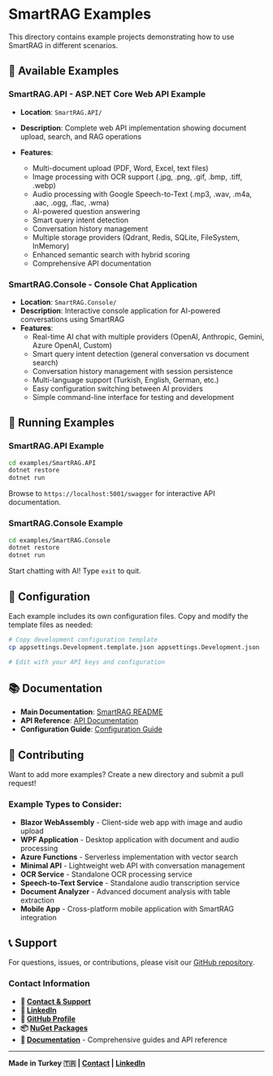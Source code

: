 # SmartRAG Examples

This directory contains example projects demonstrating how to use SmartRAG in different scenarios.

## 📁 Available Examples

### **SmartRAG.API** - ASP.NET Core Web API Example
- **Location**: `SmartRAG.API/`
- **Description**: Complete web API implementation showing document upload, search, and RAG operations

- **Features**: 
  - Multi-document upload (PDF, Word, Excel, text files)
  - Image processing with OCR support (.jpg, .png, .gif, .bmp, .tiff, .webp)
  - Audio processing with Google Speech-to-Text (.mp3, .wav, .m4a, .aac, .ogg, .flac, .wma)
  - AI-powered question answering
  - Smart query intent detection
  - Conversation history management
  - Multiple storage providers (Qdrant, Redis, SQLite, FileSystem, InMemory)
  - Enhanced semantic search with hybrid scoring
  - Comprehensive API documentation

### **SmartRAG.Console** - Console Chat Application
- **Location**: `SmartRAG.Console/`
- **Description**: Interactive console application for AI-powered conversations using SmartRAG
- **Features**:
  - Real-time AI chat with multiple providers (OpenAI, Anthropic, Gemini, Azure OpenAI, Custom)
  - Smart query intent detection (general conversation vs document search)
  - Conversation history management with session persistence
  - Multi-language support (Turkish, English, German, etc.)
  - Easy configuration switching between AI providers
  - Simple command-line interface for testing and development

## 🚀 Running Examples

### SmartRAG.API Example
```bash
cd examples/SmartRAG.API
dotnet restore
dotnet run
```

Browse to `https://localhost:5001/swagger` for interactive API documentation.

### SmartRAG.Console Example
```bash
cd examples/SmartRAG.Console
dotnet restore
dotnet run
```

Start chatting with AI! Type `exit` to quit.

## 🔧 Configuration

Each example includes its own configuration files. Copy and modify the template files as needed:

```bash
# Copy development configuration template
cp appsettings.Development.template.json appsettings.Development.json

# Edit with your API keys and configuration
```

## 📚 Documentation

- **Main Documentation**: [SmartRAG README](../../README.md)
- **API Reference**: [API Documentation](../../docs/api-reference.md)
- **Configuration Guide**: [Configuration Guide](../../docs/configuration.md)

## 🤝 Contributing

Want to add more examples? Create a new directory and submit a pull request!

### Example Types to Consider:
- **Blazor WebAssembly** - Client-side web app with image and audio upload
- **WPF Application** - Desktop application with document and audio processing
- **Azure Functions** - Serverless implementation with vector search
- **Minimal API** - Lightweight web API with conversation management
- **OCR Service** - Standalone OCR processing service
- **Speech-to-Text Service** - Standalone audio transcription service
- **Document Analyzer** - Advanced document analysis with table extraction
- **Mobile App** - Cross-platform mobile application with SmartRAG integration

## 📞 Support

For questions, issues, or contributions, please visit our [GitHub repository](https://github.com/byerlikaya/SmartRAG).

### Contact Information
- **📧 [Contact & Support](mailto:b.yerlikaya@outlook.com)**
- **💼 [LinkedIn](https://www.linkedin.com/in/barisyerlikaya/)**
- **🐙 [GitHub Profile](https://github.com/byerlikaya)**
- **📦 [NuGet Packages](https://www.nuget.org/profiles/barisyerlikaya)**
- **📖 [Documentation](https://byerlikaya.github.io/SmartRAG)** - Comprehensive guides and API reference

---
**Made in Turkey 🇹🇷 | [Contact](mailto:b.yerlikaya@outlook.com) | [LinkedIn](https://www.linkedin.com/in/barisyerlikaya/)**
